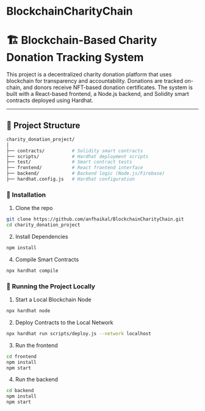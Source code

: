 # BlockchainCharityChain

# 🏗️ Blockchain-Based Charity Donation Tracking System

This project is a decentralized charity donation platform that uses blockchain for transparency and accountability. Donations are tracked on-chain, and donors receive NFT-based donation certificates. The system is built with a React-based frontend, a Node.js backend, and Solidity smart contracts deployed using Hardhat.

---

## 📁 Project Structure

```bash
charity_donation_project/
│
├── contracts/          # Solidity smart contracts
├── scripts/            # Hardhat deployment scripts
├── test/               # Smart contract tests
├── frontend/           # React frontend interface
├── backend/            # Backend logic (Node.js/Firebase)
├── hardhat.config.js   # Hardhat configuration
```
### 🔧 Installation
1. Clone the repo
```bash
git clone https://github.com/anfhaikal/BlockchainCharityChain.git
cd charity_donation_project
```
2. Install Dependencies
```bash
npm install
```
4. Compile Smart Contracts
```bash
npx hardhat compile
```

### 🧪 Running the Project Locally
1. Start a Local Blockchain Node
```bash
npx hardhat node
```
2. Deploy Contracts to the Local Network
```bash
npx hardhat run scripts/deploy.js --network localhost
```
3. Run the frontend
```bash
cd frontend
npm install
npm start
```
4. Run the backend
```bash
cd backend
npm install
npm start
```


